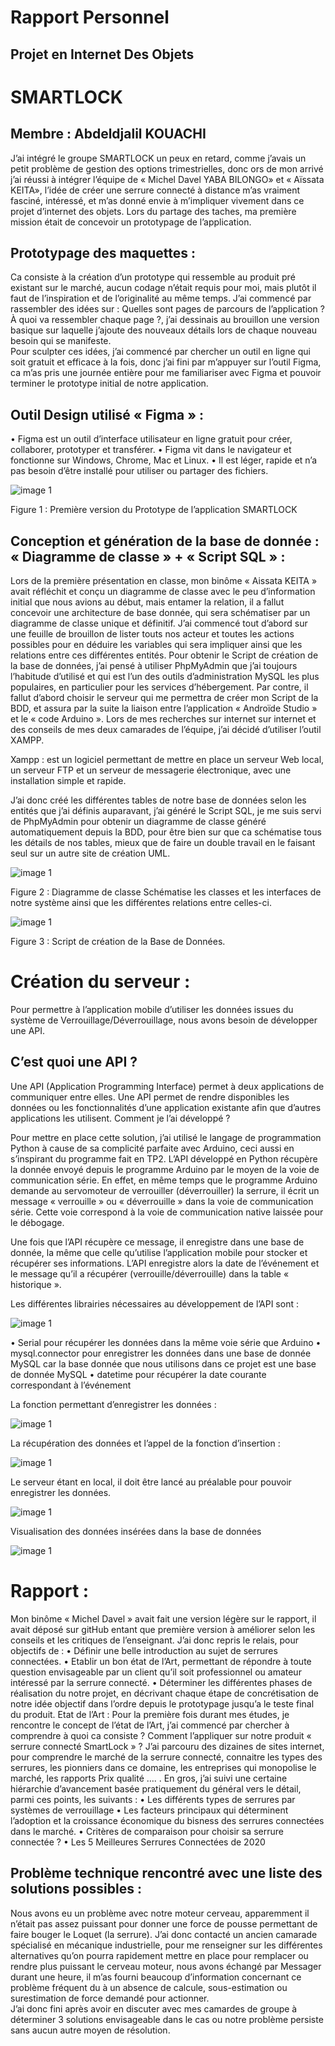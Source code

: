 # Rapport Personnel

## Projet en Internet Des Objets 
# SMARTLOCK 
## Membre : Abdeldjalil KOUACHI


J’ai intégré le groupe SMARTLOCK un peux en retard, comme j’avais un petit problème de gestion des options trimestrielles, donc ors de mon arrivé j’ai réussi à intégrer l’équipe de « Michel Davel  YABA BILONGO» et « Aïssata KEITA», l’idée de créer une serrure connecté à distance m’as vraiment fasciné, intéressé, et m’as donné envie à m’impliquer vivement dans ce projet d’internet des objets.
 Lors du partage des taches, ma première mission était de concevoir un prototypage de l’application.

## Prototypage des maquettes :

Ca consiste à la création d’un prototype qui ressemble au produit pré existant sur le marché, aucun codage n’était requis pour moi, mais plutôt il faut de l’inspiration et de l’originalité au même temps.
J’ai commencé par rassembler des idées sur : Quelles sont pages de parcours de l’application ? À quoi va ressembler chaque page ?, j’ai dessinais au brouillon une version basique  sur laquelle j’ajoute des nouveaux détails lors de chaque nouveau besoin qui se manifeste.  
Pour sculpter ces idées, j’ai commencé par chercher un outil en ligne qui soit gratuit et efficace à la fois, donc j’ai fini par m’appuyer sur l’outil Figma, ca m’as pris une journée entière pour me familiariser avec Figma et pouvoir terminer le prototype initial de notre application.  

## Outil Design utilisé  « Figma » :

•		Figma est un outil d’interface utilisateur en ligne gratuit pour créer, collaborer, prototyper et transférer.
•	Figma vit dans le navigateur et fonctionne sur Windows, Chrome, Mac et Linux.
•	Il est léger, rapide et n’a pas besoin d’être installé pour utiliser ou partager des fichiers.


![image 1](https://raw.githubusercontent.com/institut-galilee/2020-Smart-Lock/master/doc/Img%20lien%20rapport%20personnel/maquettes.png)

Figure 1 : Première version du Prototype de l’application SMARTLOCK

## Conception et génération de la base de donnée : « Diagramme de classe » + « Script SQL » :

Lors de la première présentation en classe, mon binôme « Aissata KEITA » avait réfléchit et conçu un diagramme de classe avec le peu d’information initial que nous avions au début, mais entamer la relation, il a fallut concevoir une architecture de base donnée, qui sera schématiser par un diagramme de classe unique et définitif.
 J’ai commencé tout d’abord sur une feuille de brouillon de lister touts nos acteur et toutes les actions possibles pour en déduire les variables qui sera impliquer ainsi que les relations entre ces différentes entités.
Pour obtenir le Script de création de la base de données, j’ai pensé à utiliser PhpMyAdmin que  j’ai toujours l’habitude d’utilisé et qui est l’un des outils d’administration MySQL les plus populaires, en particulier pour les services d’hébergement. Par contre, il fallut d’abord choisir le serveur qui me permettra de créer mon Script de la BDD, et assura par la suite la liaison entre l’application « Androïde Studio » et le « code Arduino ».
Lors de mes recherches sur internet sur internet et des conseils de mes deux camarades de l’équipe, j’ai décidé d’utiliser l’outil XAMPP.

Xampp : est un logiciel permettant de mettre en place un serveur Web local, un serveur FTP et un serveur de messagerie électronique, avec une installation simple et rapide.

J’ai donc créé les différentes tables de notre base de données selon les entités que j’ai définis auparavant, j’ai généré le Script SQL, je me suis servi de PhpMyAdmin pour obtenir un diagramme de classe généré automatiquement depuis la BDD, pour être bien sur que ca schématise tous les détails de nos tables, mieux que de faire un double travail en le faisant seul sur un autre site de création UML.

![image 1](https://raw.githubusercontent.com/institut-galilee/2020-Smart-Lock/master/doc/Img%20lien%20rapport%20personnel/diagramme%20de%20classe.jpg)

Figure 2 : Diagramme de classe Schématise les classes et les interfaces de notre système ainsi que les différentes relations entre celles-ci.

![image 1](https://raw.githubusercontent.com/institut-galilee/2020-Smart-Lock/master/doc/Img%20lien%20rapport%20personnel/script%20bdd.jpg)

Figure 3 : Script de création de la Base de Données.

# Création du serveur :
Pour permettre à l’application mobile d’utiliser les données issues du système de Verrouillage/Déverrouillage, nous avons besoin de développer une API.

## C’est quoi une API ?

Une API (Application Programming Interface) permet à deux applications de communiquer entre elles. Une API permet de rendre disponibles les données ou les fonctionnalités d’une application existante afin que d’autres applications les utilisent. 
Comment je l’ai développé ?

Pour mettre en place cette solution, j’ai utilisé le langage de programmation Python à cause de sa complicité parfaite avec Arduino, ceci aussi en s’inspirant du programme fait en TP2.
L’API développé en Python récupère la donnée envoyé depuis le programme Arduino par le moyen de la voie de communication série. En effet, en même temps que le programme Arduino demande au servomoteur de verrouiller (déverrouiller) la serrure, il écrit un message « verrouille » ou « déverrouille » dans la voie de communication série. Cette voie correspond à la voie de communication native laissée pour le débogage. 

Une fois que l’API récupère ce message, il enregistre dans une base de donnée, la même que celle qu’utilise l’application mobile pour stocker et récupérer ses informations. L’API enregistre alors la date de l’événement et le message qu’il a récupérer (verrouille/déverrouille) dans la table « historique ».

Les différentes librairies nécessaires au développement de l’API sont :

![image 1](https://raw.githubusercontent.com/institut-galilee/2020-Smart-Lock/master/doc/Img%20lien%20rapport%20personnel/Librairies%20API.png)


•	Serial pour récupérer les données dans la même voie série que Arduino
•	mysql.connector pour enregistrer les données dans une base de donnée MySQL car la base donnée que nous utilisons dans ce projet est une base de donnée MySQL
•	datetime pour récupérer la date courante correspondant à l’événement 

La fonction permettant d’enregistrer les données :

![image 1](https://raw.githubusercontent.com/institut-galilee/2020-Smart-Lock/master/doc/Img%20lien%20rapport%20personnel/fonction%20permettant%20d%E2%80%99enregistrer%20les%20donn%C3%A9es%C2%A0.png)

La récupération des données et l’appel de la fonction d’insertion :

![image 1](https://raw.githubusercontent.com/institut-galilee/2020-Smart-Lock/master/doc/Img%20lien%20rapport%20personnel/R%C3%A9cup%C3%A9ration%20des%20donn%C3%A9es%20et%20l%E2%80%99appel%20de%20la%20fonction%20d%E2%80%99insertion.png)

Le serveur étant en local, il doit être lancé au préalable pour pouvoir enregistrer les données. 

![image 1](https://raw.githubusercontent.com/institut-galilee/2020-Smart-Lock/master/doc/Img%20lien%20rapport%20personnel/lancement%20du%20serveur%20pour%20pouvoir%20enregistrer%20les%20donn%C3%A9es..png)


Visualisation des données insérées dans la base de données

![image 1](https://raw.githubusercontent.com/institut-galilee/2020-Smart-Lock/master/doc/Img%20lien%20rapport%20personnel/Visualisation%20des%20donn%C3%A9es%20ins%C3%A9r%C3%A9es%20dans%20la%20base%20de%20donn%C3%A9es.png)


# Rapport : 
Mon binôme « Michel Davel  » avait fait une version légère sur le rapport, il avait déposé sur gitHub entant que première version à améliorer selon les conseils et les critiques de l’enseignant.
J’ai donc repris le relais, pour objectifs de : 
•	Définir une belle introduction au sujet de serrures connectées.
•	Etablir un bon état de l’Art, permettant de répondre à toute question envisageable par un client qu’il soit professionnel ou amateur intéressé par la serrure connecté.
•	Déterminer les différentes phases de réalisation du notre projet, en décrivant chaque étape de concrétisation de notre idée objectif dans l’ordre depuis le prototypage jusqu’a le teste final du produit.
Etat de l’Art :
Pour la première fois durant mes études, je rencontre le concept de l’état de l’Art, j’ai commencé par chercher à comprendre à quoi ca consiste ? Comment l’appliquer sur notre produit « serrure connecté SmartLock » ?
J’ai parcouru des dizaines de sites internet, pour comprendre le marché de la serrure connecté, connaitre les types des serrures, les pionniers dans ce domaine, les entreprises qui monopolise le marché, les rapports Prix qualité …. .
En gros, j’ai suivi une certaine hiérarchie d’avancement basée pratiquement du général vers le détail, parmi ces points, les suivants :
•		Les différents types de serrures par systèmes de verrouillage
•	Les facteurs principaux qui déterminent l’adoption et la croissance économique du bisness des serrures connectées dans le marché. 
•	Critères de comparaison pour choisir sa serrure connectée ? 
•	Les 5 Meilleures Serrures Connectées de 2020

## Problème technique rencontré avec une liste des solutions possibles :

Nous avons eu un problème avec notre moteur cerveau, apparemment il n’était pas assez puissant pour donner une force de pousse permettant de faire bouger le Loquet (la serrure).
J’ai donc contacté un ancien camarade spécialisé en mécanique industrielle, pour me renseigner sur les différentes alternatives qu’on pourra rapidement mettre en place pour remplacer ou rendre plus puissant le cerveau moteur, nous avons échangé par Messager durant une heure, il m’as fourni beaucoup d’information concernant ce problème fréquent du à un absence de calcule, sous-estimation ou surestimation de force demandé pour actionner.    
J’ai donc fini après avoir en discuter avec mes camardes de groupe à déterminer 3 solutions envisageable dans le cas ou notre problème persiste sans aucun autre moyen de résolution.

